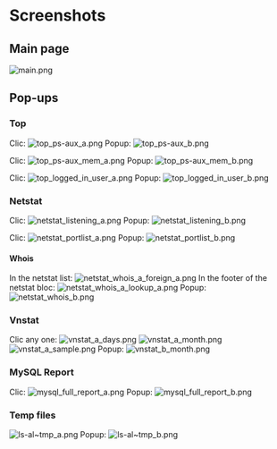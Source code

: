 # Screenshots
## Main page

![main.png](images/main.png)

## Pop-ups
### Top

Clic:
![top_ps-aux_a.png](images/top_ps-aux_a.png)
Popup:
![top_ps-aux_b.png](images/top_ps-aux_b.png)

Clic:
![top_ps-aux_mem_a.png](images/top_ps-aux_mem_a.png)
Popup:
![top_ps-aux_mem_b.png](images/top_ps-aux_mem_b.png)

Clic:
![top_logged_in_user_a.png](images/top_logged_in_user_a.png)
Popup:
![top_logged_in_user_b.png](images/top_logged_in_user_b.png)

### Netstat

Clic:
![netstat_listening_a.png](images/netstat_listening_a.png)
Popup:
![netstat_listening_b.png](images/netstat_listening_b.png)

Clic:
![netstat_portlist_a.png](images/netstat_portlist_a.png)
Popup:
![netstat_portlist_b.png](images/netstat_portlist_b.png)

#### Whois
In the netstat list:
![netstat_whois_a_foreign_a.png](images/netstat_whois_a_foreign_a.png)
In the footer of the netstat bloc:
![netstat_whois_a_lookup_a.png](images/netstat_whois_a_lookup_a.png)
Popup:
![netstat_whois_b.png](images/netstat_whois_b.png)

### Vnstat
Clic any one:
![vnstat_a_days.png](images/vnstat_a_days.png) ![vnstat_a_month.png](images/vnstat_a_month.png) ![vnstat_a_sample.png](images/vnstat_a_sample.png)
Popup:
![vnstat_b_month.png](images/vnstat_b_month.png)

### MySQL Report
Clic:
![mysql_full_report_a.png](images/mysql_full_report_a.png)
Popup:
![mysql_full_report_b.png](images/mysql_full_report_b.png)

### Temp files
![ls-al~tmp_a.png](images/ls-al~tmp_a.png)
Popup:
![ls-al~tmp_b.png](images/ls-al~tmp_b.png)
